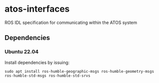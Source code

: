 # atos-interfaces
ROS IDL specification for communicating within the ATOS system

## Dependencies 
### Ubuntu 22.04
Install dependencies by issuing:

```sudo apt install ros-humble-geographic-msgs ros-humble-geometry-msgs ros-humble-std-msgs ros-humble-std-srvs```
